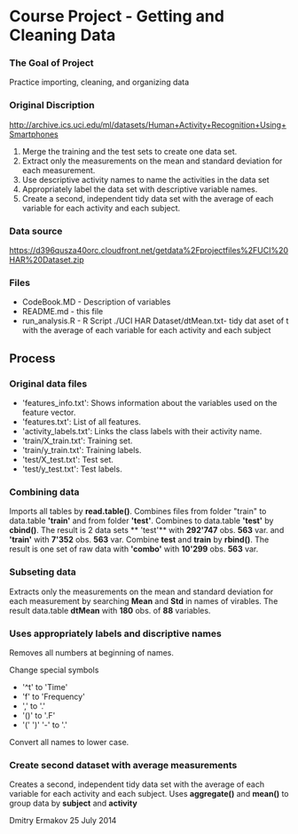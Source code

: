 Course Project - Getting and Cleaning Data
========

### The Goal of Project ###
Practice importing, cleaning, and organizing data

### Original Discription ###

http://archive.ics.uci.edu/ml/datasets/Human+Activity+Recognition+Using+Smartphones

1. Merge the training and the test sets to create one data set.
2. Extract only the measurements on the mean and standard deviation for each measurement.
3. Use descriptive activity names to name the activities in the data set 
4. Appropriately label the data set with descriptive variable names. 
5. Create a second, independent tidy data set with the average of each variable for each activity and each subject. 

### Data source ###
https://d396qusza40orc.cloudfront.net/getdata%2Fprojectfiles%2FUCI%20HAR%20Dataset.zip

### Files ###
* CodeBook.MD - Description of variables
* README.md - this file
* run_analysis.R - R Script
./UCI HAR Dataset/dtMean.txt- tidy dat aset of t with the average of each variable for each activity and each subject

## Process

### Original data files ###
* 'features_info.txt': Shows information about the variables used on the feature vector.
* 'features.txt': List of all features.
* 'activity_labels.txt': Links the class labels with their activity name.
* 'train/X_train.txt': Training set.
* 'train/y_train.txt': Training labels.
* 'test/X_test.txt': Test set.
* 'test/y_test.txt': Test labels.

### Combining data ###

 Imports all tables by **read.table()**. Combines files from folder "train" to data.table **'train'** and from folder **'test'**.  Combines to data.table **'test'** by **cbind()**. The result is 2 data sets ** 'test'** with **292'747** obs. **563** var.  and **'train'** with **7'352** obs. **563** var. 
 Combine **test** and **train** by **rbind()**. The result is one set of raw data with **'combo'** with **10'299** obs. **563** var.
 
### Subseting data ###
Extracts only the measurements on the mean and standard deviation for each measurement by searching **Mean** and **Std** in names of virables.
The result data.table **dtMean** with **180** obs. of **88** variables.

### Uses appropriately labels and  discriptive names ###

Removes all numbers at beginning of names.

Change special symbols

* '^t' to 'Time'
* 'f' to 'Frequency'
* ',' to '.'
* '()' to '.F'
* '(' ')' '-' to '.'

Convert all names to lower case.

### Create second dataset with average measurements ###

Creates a second, independent tidy data set with the average of each variable for each activity and each subject. Uses **aggregate()** and **mean()** to group data by **subject** and **activity**


Dmitry Ermakov
25 July 2014

